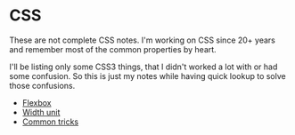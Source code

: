 # CSS

These are not complete CSS notes. I'm working on CSS since 20+ years and remember most of the common properties by heart.

I'll be listing only some CSS3 things, that I didn't worked a lot with or had some confusion. So this is just my notes while having quick lookup to solve those confusions.

- [Flexbox](./Docs/Flexbox.md)
- [Width unit](./Docs/width_unit.md)
- [Common tricks](./Docs/tricks.md)